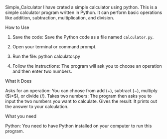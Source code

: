 Simple_Calculator
I have crated a simple calculator using python.
This is a simple calculator program written in Python. It can perform basic operations like addition, subtraction, multiplication, and division.

How to Use

1.  Save the code: Save the Python code as a file named `calculator.py`.
2.  Open your terminal or command prompt.
3.  Run the file:
    python calculator.py

4.  Follow the instructions: The program will ask you to choose an operation and then enter two numbers.

 What it Does

Asks for an operation: You can choose from add ($+$), subtract ($-$), multiply ($\*$), or divide ($/$).
Takes two numbers: The program then asks you to input the two numbers you want to calculate.
Gives the result: It prints out the answer to your calculation.

 What you need

Python: You need to have Python installed on your computer to run this program.
